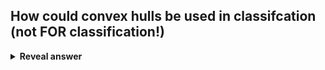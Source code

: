 ## How could convex hulls be used in classifcation (not FOR classification!)
<details>
<summary><b>Reveal answer</b></summary>
A and B are separable by a straight line IF (and only if) their convex hulls don't overlap
</details>
